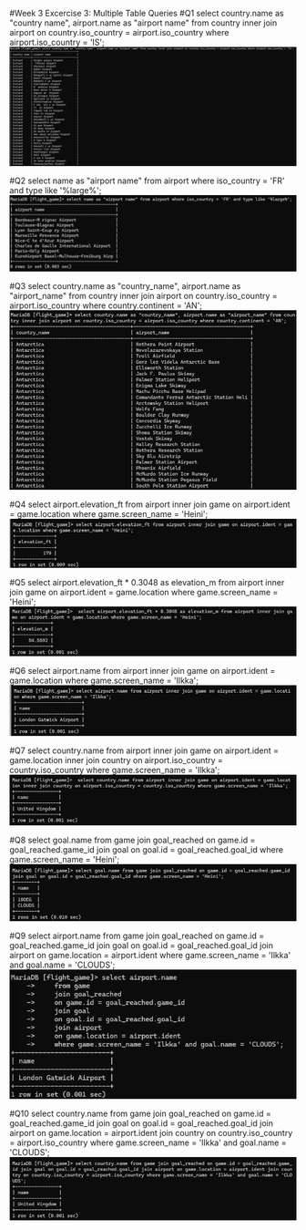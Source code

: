 #Week 3 Excercise 3: Multiple Table Queries
#Q1
select country.name as "country name", airport.name as "airport name" from country inner join airport on country.iso_country = airport.iso_country where airport.iso_country = 'IS';
![screenshot](Screenshot_week3_q1.png)

#Q2
select name as "airport name" from airport where iso_country = 'FR' and type like '%large%';
![screenshot](Screenshot_week3_q2.png)

#Q3
 select country.name as "country_name", airport.name as "airport_name" from country inner join airport on country.iso_country = airport.iso_country where country.continent = 'AN';
![screenshot](Screenshot_week3_q3.png)

#Q4
select airport.elevation_ft from airport inner join game on airport.ident = game.location where game.screen_name = 'Heini';
![screenshot](Screenshot_week3_q4.png)

#Q5
select airport.elevation_ft * 0.3048 as elevation_m from airport inner join game on airport.ident = game.location where game.screen_name = 'Heini';
![screenshot](Screenshot_week3_q5.png)

#Q6
select airport.name from airport inner join game on airport.ident = game.location where game.screen_name = 'Ilkka';
![screenshot](Screenshot_week3_q6.png)

#Q7
 select country.name from airport inner join game on airport.ident = game.location inner join country on airport.iso_country = country.iso_country where game.screen_name = 'Ilkka';
![screenshot](Screenshot_week3_q7.png)

#Q8
select goal.name from game join goal_reached on game.id = goal_reached.game_id join goal on goal.id = goal_reached.goal_id where game.screen_name = 'Heini';
![screenshot](Screenshot_week3_q8.png)

#Q9
select airport.name
    from game
    join goal_reached
    on game.id = goal_reached.game_id
    join goal
    on goal.id = goal_reached.goal_id
    join airport
    on game.location = airport.ident
    where game.screen_name = 'Ilkka' and goal.name = 'CLOUDS';
![screenshot](Screenshot_week3_q9.png)

#Q10
select country.name from game join goal_reached on game.id = goal_reached.game_id join goal on goal.id = goal_reached.goal_id join airport on game.location = airport.ident join country on country.iso_country = airport.iso_country where game.screen_name = 'Ilkka' and goal.name = 'CLOUDS';
![screenshot](Screenshot_week3_q10.png)
